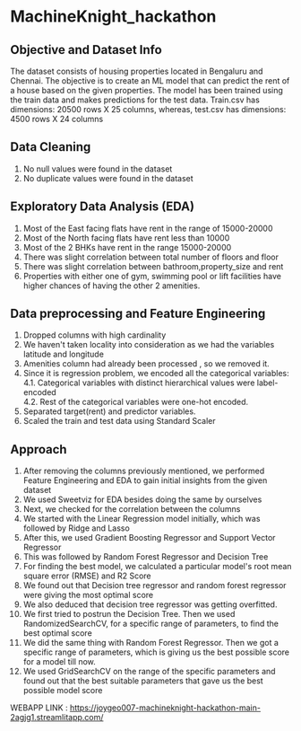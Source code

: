 # MachineKnight_hackathon

## Objective and Dataset Info
The dataset consists of housing properties located in Bengaluru and Chennai. 
The objective is to create an ML model that can predict the rent of a house based on the given properties. 
The model has been trained using the train data and makes predictions for the test data. Train.csv has dimensions: 20500 rows X 25 columns, whereas, test.csv has dimensions: 4500 rows X 24 columns

## Data Cleaning 
1. No null values were found in the dataset
2. No duplicate values were found in the dataset

## Exploratory Data Analysis (EDA) 
1. Most of the East facing flats have rent in the range of 15000-20000 
2. Most of the North facing flats have rent less than 10000 
3. Most of the 2 BHKs have rent in the range 15000-20000
4. There was slight correlation between total number of floors and floor
5. There was slight correlation between bathroom,property_size and rent
6. Properties with either one of gym, swimming pool or lift facilities have higher chances of having the other 2 amenities.

## Data preprocessing and Feature Engineering
1. Dropped columns with high cardinality
2. We haven't taken locality into consideration as we had the variables latitude and longitude
3. Amenities column had already been processed , so we removed it.
4. Since it is regression problem, we encoded all the categorical variables:<br>
    4.1. Categorical variables with distinct hierarchical values were label-encoded<br>
    4.2. Rest of the categorical variables were one-hot encoded.
5. Separated target(rent) and predictor variables.
6. Scaled the train and test data using Standard Scaler

## Approach
1. After removing the columns previously mentioned, we performed Feature Engineering and EDA to gain initial insights from the given dataset
2. We used Sweetviz for EDA besides doing the same by ourselves
3. Next, we checked for the correlation between the columns
4. We started with the Linear Regression model initially, which was followed by Ridge and Lasso
5. After this, we used Gradient Boosting Regressor and Support Vector Regressor
6. This was followed by Random Forest Regressor and Decision Tree
7. For finding the best model, we calculated a particular model's root mean square error (RMSE) and R2 Score
8. We found out that Decision tree regressor and random forest regressor were giving the most optimal score
9. We also deduced that decision tree regressor was getting overfitted. 
10. We first tried to postrun the Decision Tree. Then we used RandomizedSearchCV, for a specific range of parameters, to find the best optimal score
11. We did the same thing with Random Forest Regressor. Then we got a specific range of parameters, which is giving us the best possible score for a model till now.
12. We used GridSearchCV on the range of the specific parameters and found out that the best suitable parameters that gave us the best possible model score


WEBAPP LINK :
https://joygeo007-machineknight-hackathon-main-2agjg1.streamlitapp.com/



